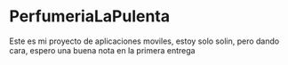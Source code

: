 # PerfumeriaLaPulenta
Este es mi proyecto de aplicaciones moviles, estoy solo solin, pero dando cara, espero una buena nota en la primera entrega
